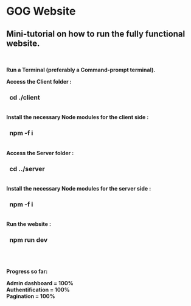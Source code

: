 # GOG Website

<h2>Mini-tutorial on how to run the fully functional website.</h2>
<br/>

<b/>Run a Terminal (preferably a Command-prompt terminal).
<br/>

<b>Access the Client folder : </b> <h3>&ensp;cd ./client</h3>
<br/>
<b>Install the necessary Node modules for the client side : </b><br/>
  <h3>&ensp;npm -f i</h3> 
<br/>
<b>Access the Server folder :</b>
  <h3>&ensp;cd ../server</h3> 
<br/>
<b>Install the necessary Node modules for the server side :</b>
  <h3>&ensp;npm -f i</h3>
<br/>
<b>Run the website :</b> 
  <h3>&ensp;npm run dev</h3> 
<br/>
<br/>

<b>Progress so far:</b> 

Admin dashboard = 100%
<br/>
Authentification = 100%
<br/>
Pagination = 100%

